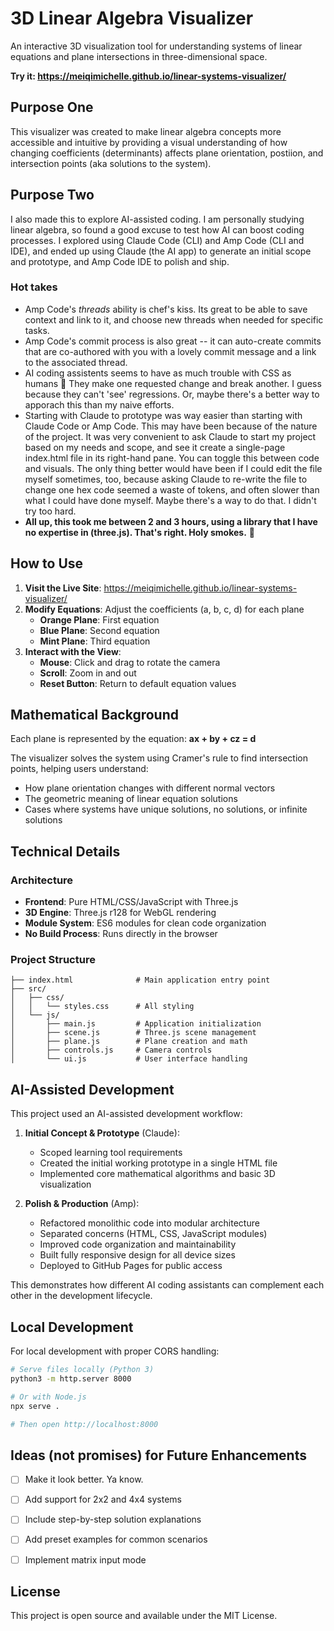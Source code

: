# 3D Linear Algebra Visualizer

An interactive 3D visualization tool for understanding systems of linear equations and plane intersections in three-dimensional space.

**Try it: https://meiqimichelle.github.io/linear-systems-visualizer/**


## Purpose One

This visualizer was created to make linear algebra concepts more accessible and intuitive by providing a visual understanding of how changing coefficients (determinants) affects plane orientation, postiion, and intersection points (aka solutions to the system).

## Purpose Two

I also made this to explore AI-assisted coding. I am personally studying linear algebra, so found a good excuse to test how AI can boost coding processes. I explored using Claude Code (CLI) and Amp Code (CLI and IDE), and ended up using Claude (the AI app) to generate an initial scope and prototype, and Amp Code IDE to polish and ship.

### Hot takes

- Amp Code's *threads* ability is chef's kiss. Its great to be able to save context and link to it, and choose new threads when needed for specific tasks.
- Amp Code's commit process is also great -- it can auto-create commits that are co-authored with you with a lovely commit message and a link to the associated thread.
- AI coding assistents seems to have as much trouble with CSS as humans 🤣 They make one requested change and break another. I guess because they can't 'see' regressions. Or, maybe there's a better way to apporach this than my naive efforts.
- Starting with Claude to prototype was way easier than starting with Claude Code or Amp Code. This may have been because of the nature of the project. It was very convenient to ask Claude to start my project based on my needs and scope, and see it create a single-page index.html file in its right-hand pane. You can toggle this between code and visuals. The only thing better would have been if I could edit the file myself sometimes, too, because asking Claude to re-write the file to change one hex code seemed a waste of tokens, and often slower than what I could have done myself. Maybe there's a way to do that. I didn't try too hard.
- **All up, this took me between 2 and 3 hours, using a library that I have no expertise in (three.js). That's right. Holy smokes.** 🤯

## How to Use

1. **Visit the Live Site**: https://meiqimichelle.github.io/linear-systems-visualizer/
2. **Modify Equations**: Adjust the coefficients (a, b, c, d) for each plane
   - **Orange Plane**: First equation
   - **Blue Plane**: Second equation  
   - **Mint Plane**: Third equation
3. **Interact with the View**:
   - **Mouse**: Click and drag to rotate the camera
   - **Scroll**: Zoom in and out
   - **Reset Button**: Return to default equation values

## Mathematical Background

Each plane is represented by the equation: **ax + by + cz = d**

The visualizer solves the system using Cramer's rule to find intersection points, helping users understand:
- How plane orientation changes with different normal vectors
- The geometric meaning of linear equation solutions
- Cases where systems have unique solutions, no solutions, or infinite solutions

## Technical Details

### Architecture
- **Frontend**: Pure HTML/CSS/JavaScript with Three.js
- **3D Engine**: Three.js r128 for WebGL rendering
- **Module System**: ES6 modules for clean code organization
- **No Build Process**: Runs directly in the browser

### Project Structure
```
├── index.html              # Main application entry point
├── src/
│   ├── css/
│   │   └── styles.css      # All styling
│   └── js/
│       ├── main.js         # Application initialization
│       ├── scene.js        # Three.js scene management  
│       ├── plane.js        # Plane creation and math
│       ├── controls.js     # Camera controls
│       └── ui.js           # User interface handling
```

## AI-Assisted Development

This project used an AI-assisted development workflow:

1. **Initial Concept & Prototype** (Claude): 
   - Scoped learning tool requirements
   - Created the initial working prototype in a single HTML file
   - Implemented core mathematical algorithms and basic 3D visualization

2. **Polish & Production** (Amp):
   - Refactored monolithic code into modular architecture
   - Separated concerns (HTML, CSS, JavaScript modules)
   - Improved code organization and maintainability
   - Built fully responsive design for all device sizes
   - Deployed to GitHub Pages for public access

This demonstrates how different AI coding assistants can complement each other in the development lifecycle.

## Local Development

For local development with proper CORS handling:
```bash
# Serve files locally (Python 3)
python3 -m http.server 8000

# Or with Node.js
npx serve .

# Then open http://localhost:8000
```

## Ideas (not promises) for Future Enhancements

- [ ] Make it look better. Ya know.
- [ ] Add support for 2x2 and 4x4 systems
- [ ] Include step-by-step solution explanations
- [ ] Add preset examples for common scenarios
- [ ] Implement matrix input mode


## License

This project is open source and available under the MIT License.
